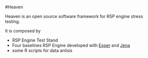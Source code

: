 #Heaven

Heaven is an open source software framework for RSP engine stress testing.

It is composed by

- RSP Engine Test Stand 
- Four baselines RSP Engine developed with [Esper](http://www.espertech.com/esper/) and [Jena](http://jena.apache.org/index.html)
- some R scripts for data anlisis

